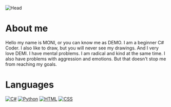 ![Head](https://media.tenor.com/WN-n7PmbV4MAAAAC/ayanami-rei.gif)

# About me
Hello my name is MONI, or you can know me as DEMO. I am a beginner C# Coder. I also like to draw, but you will never see my drawings. And I very love DEMI. I have mental problems. I am radical and kind at the same time. I also have problems with aggression and emotions. But that doesn't stop me from reaching my goals.
# Languages
[![C#](https://img.shields.io/badge/-Sharp-090909?style=for-the-badge&logo=C)](https://ru.wikipedia.org/wiki/C_Sharp)
[![Python](https://img.shields.io/badge/-Python-090909?style=for-the-badge&logo=Python)](https://ru.wikipedia.org/wiki/Python)
[![HTML](https://img.shields.io/badge/-Html-090909?style=for-the-badge&logo=Html)](https://ru.wikipedia.org/wiki/HTML)
[![CSS](https://img.shields.io/badge/-CSS-090909?style=for-the-badge&logo=CSS)](https://ru.wikipedia.org/wiki/CSS)
